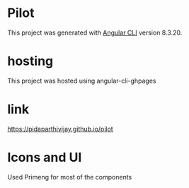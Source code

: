 # Pilot

This project was generated with [Angular CLI](https://github.com/angular/angular-cli) version 8.3.20.

# hosting

This project was hosted using angular-cli-ghpages

# link

https://pidaparthivijay.github.io/pilot

# Icons and UI

Used Primeng for most of the components
